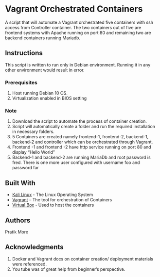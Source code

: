 # Vagrant Orchestrated Containers

A script that will automate a Vagrant orchestrated five containers with ssh access from Controller container. The two containers out of five are frontend systems with Apache running on port 80 and remaining two are backend containers running Mariadb.

## Instructions

This script is written to run only in Debian environment. Running it in any other environment would result in error.

### Prerequisites

1.	Host running Debian 10 OS.
2.	Virtualization enabled in BIOS setting

### Note

1.	Download the script to automate the process of container creation.
2.	Script will automatically create a folder and run the required installation in necessary folders.
3.	5 Containers are created namely frontend-1, frontend-2, backend-1, backend-2 and controller which can be orchestrated through Vagrant.
4.	Frontend -1 and frontend -2 have http service running on port 80 and display “Hello World”
5.	Backend-1 and backend-2 are running MariaDb and root password is fred. There is one more user configured with username foo and password far

## Built With

* [Kali Linux]( https://www.kali.org/) - The Linux Operating System
* [Vagrant]( https://www.vagrantup.com/) – The tool for orchestration of Containers
* [Virtual Box]( https://www.virtualbox.org/) - Used to host the containers

## Authors

Pratik More

## Acknowledgments

1. Docker and Vagrant docs on container creation/ deployment materials were referenced.
2. You tube was of great help from beginner’s perspective.
